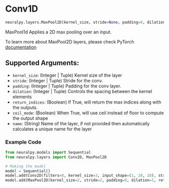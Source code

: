 # Conv1D

```python
neuralpy.layers.MaxPool2D(kernel_size, stride=None, padding=0, dilation=1, return_indices=False, ceil_mode=False, name=None)
```

MaxPool1d Applies a 2D max pooling over an input.

To learn more about MaxPool2D layers, please check PyTorch [documentation](https://pytorch.org/docs/stable/nn.html#maxpool2d)

## Supported Arguments:

  - `kernel_size`: (Integer | Tuple) Kernel size of the layer
  - `stride`: (Integer | Tuple) Stride for the conv.
  - `padding`: (Integer | Tuple) Padding for the conv layer.
  - `dilation`: (Integer | Tuple) Controls the spacing between the kernel elements
  - `return_indices`: (Boolean) If True, will return the max indices along with the outputs.
  - `ceil_mode`: (Boolean) When True, will use ceil instead of floor to compute the output shape
  - `name`: (String) Name of the layer, if not provided then automatically calculates a unique name for the layer

### Example Code

```python
from neuralpy.models import Sequential
from neuralpy.layers import Conv2D, MaxPool2D

# Making the model
model = Sequential()
model.add(Conv2D(filters=8, kernel_size=3, input_shape=(1, 28, 28), stride=1, name="first cnn"))
model.add(MaxPool2D(kernel_size=2, stride=2, padding=0, dilation=1, return_indices=False, ceil_mode=False, name="Pool Layer"))
```